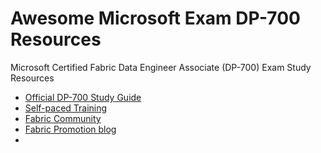 # Awesome Microsoft Exam DP-700 Resources
Microsoft Certified Fabric Data Engineer Associate (DP-700) Exam Study Resources

- [Official DP-700 Study Guide](https://learn.microsoft.com/en-us/credentials/certifications/resources/study-guides/dp-700?wt.mc_id=certsustainedmkt_portfolioupdate_blog_wwl)
- [Self-paced Training](https://learn.microsoft.com/en-us/credentials/certifications/fabric-data-engineer-associate/?practice-assessment-type=certification#two-ways-to-prepare?wt.mc_id=certsustainedmkt_portfolioupdate_blog_wwl)
- [Fabric Community](https://community.fabric.microsoft.com/)
- [Fabric Promotion blog](https://techcommunity.microsoft.com/blog/microsoftlearnblog/prove-your-in-demand-data-engineering-skills-and-champion-ai-innovation/4240414)
- 
